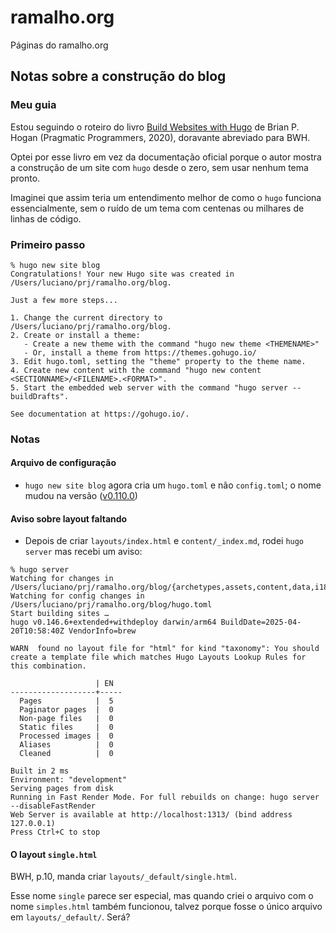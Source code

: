 # ramalho.org
Páginas do ramalho.org


## Notas sobre a construção do blog

### Meu guia

Estou seguindo o roteiro do livro
[Build Websites with Hugo](https://pragprog.com/titles/bhhugo/build-websites-with-hugo/)
de Brian P. Hogan (Pragmatic Programmers, 2020), doravante abreviado para BWH.

Optei por esse livro em vez da documentação oficial porque o autor mostra
a construção de um site com `hugo` desde o zero, sem usar nenhum tema pronto.

Imaginei que assim teria um entendimento melhor de como o `hugo` funciona
essencialmente, sem o ruído de um tema com centenas ou milhares de linhas de código.


### Primeiro passo

```
% hugo new site blog
Congratulations! Your new Hugo site was created in /Users/luciano/prj/ramalho.org/blog.

Just a few more steps...

1. Change the current directory to /Users/luciano/prj/ramalho.org/blog.
2. Create or install a theme:
   - Create a new theme with the command "hugo new theme <THEMENAME>"
   - Or, install a theme from https://themes.gohugo.io/
3. Edit hugo.toml, setting the "theme" property to the theme name.
4. Create new content with the command "hugo new content <SECTIONNAME>/<FILENAME>.<FORMAT>".
5. Start the embedded web server with the command "hugo server --buildDrafts".

See documentation at https://gohugo.io/.
```

### Notas

#### Arquivo de configuração

* `hugo new site blog` agora cria um `hugo.toml` e não `config.toml`;
o nome mudou na versão 
([v0.110.0](https://github.com/gohugoio/hugo/releases/tag/v0.110.0))

#### Aviso sobre layout faltando

* Depois de criar `layouts/index.html` e `content/_index.md`, rodei
`hugo server` mas recebi um aviso:

```
% hugo server
Watching for changes in /Users/luciano/prj/ramalho.org/blog/{archetypes,assets,content,data,i18n,layouts,static}
Watching for config changes in /Users/luciano/prj/ramalho.org/blog/hugo.toml
Start building sites … 
hugo v0.146.6+extended+withdeploy darwin/arm64 BuildDate=2025-04-20T10:58:40Z VendorInfo=brew

WARN  found no layout file for "html" for kind "taxonomy": You should create a template file which matches Hugo Layouts Lookup Rules for this combination.

                   | EN  
-------------------+-----
  Pages            |  5  
  Paginator pages  |  0  
  Non-page files   |  0  
  Static files     |  0  
  Processed images |  0  
  Aliases          |  0  
  Cleaned          |  0  

Built in 2 ms
Environment: "development"
Serving pages from disk
Running in Fast Render Mode. For full rebuilds on change: hugo server --disableFastRender
Web Server is available at http://localhost:1313/ (bind address 127.0.0.1) 
Press Ctrl+C to stop
```

#### O layout `single.html` 

BWH, p.10, manda criar `layouts/_default/single.html`.

Esse nome `single` parece ser especial, mas quando criei
o arquivo com o nome `simples.html` também funcionou,
talvez porque fosse o único arquivo em `layouts/_default/`.
Será?

